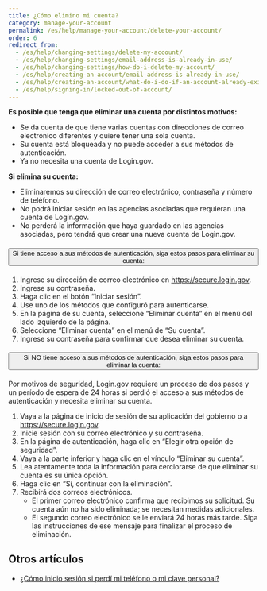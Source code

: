 ```yaml
---
title: ¿Cómo elimino mi cuenta?
category: manage-your-account
permalink: /es/help/manage-your-account/delete-your-account/
order: 6
redirect_from:
  - /es/help/changing-settings/delete-my-account/
  - /es/help/changing-settings/email-address-is-already-in-use/
  - /es/help/changing-settings/how-do-i-delete-my-account/
  - /es/help/creating-an-account/email-address-is-already-in-use/
  - /es/help/creating-an-account/what-do-i-do-if-an-account-already-exists-under-my-email-address/
  - /es/help/signing-in/locked-out-of-account/
---
```


**Es posible que tenga que eliminar una cuenta por distintos motivos:**
* Se da cuenta de que tiene varias cuentas con direcciones de correo electrónico diferentes y quiere tener una sola cuenta.
* Su cuenta está bloqueada y no puede acceder a sus métodos de autenticación.
* Ya no necesita una cuenta de Login.gov.

**Si elimina su cuenta:**
* Eliminaremos su dirección de correo electrónico, contraseña y número de teléfono.
* No podrá iniciar sesión en las agencias asociadas que requieran una cuenta de Login.gov.
* No perderá la información que haya guardado en las agencias asociadas, pero tendrá que crear una nueva cuenta de Login.gov.

<div class="usa-accordion usa-accordion--bordered margin-y-4">
  <h4 class="usa-accordion__heading">
    <button
      type="button"
      class="usa-accordion__button"
      aria-expanded="false"
      aria-controls="b-a1"
    >
      Si tiene acceso a sus métodos de autenticación, siga estos pasos para eliminar su cuenta:
    </button>
  </h4>
  <div id="b-a1" class="usa-accordion__content usa-prose">
    <ol class="number-list">
      <li>Ingrese su dirección de correo electrónico en <a href="https://secure.login.gov/es">https://secure.login.gov</a>.</li>
      <li>Ingrese su contraseña.</li>
      <li>Haga clic en el botón “Iniciar sesión”.</li>
      <li>Use uno de los métodos que configuró para autenticarse.</li>
      <li>En la página de su cuenta, seleccione “Eliminar cuenta” en el menú del lado izquierdo de la página.</li>
      <li>Seleccione “Eliminar cuenta” en el menú de “Su cuenta”.</li>
      <li>Ingrese su contraseña para confirmar que desea eliminar su cuenta.</li>
    </ol>
  </div>
</div>

<div class="usa-accordion usa-accordion--bordered margin-y-4">
  <h4 class="usa-accordion__heading">
    <button
      type="button"
      class="usa-accordion__button"
      aria-expanded="false"
      aria-controls="b-a2"
    >
      Si NO tiene acceso a sus métodos de autenticación, siga estos pasos para eliminar la cuenta:
    </button>
  </h4>
  <div id="b-a2" class="usa-accordion__content usa-prose">
    <p>Por motivos de seguridad, Login.gov requiere un proceso de dos pasos y un período de espera de 24 horas si perdió el acceso a sus métodos de autenticación y necesita eliminar su cuenta.</p>
    <ol class="number-list">
      <li>Vaya a la página de inicio de sesión de su aplicación del gobierno o a <a href="https://secure.login.gov/es">https://secure.login.gov</a>.</li>
      <li>Inicie sesión con su correo electrónico y su contraseña.</li>
      <li>En la página de autenticación, haga clic en “Elegir otra opción de seguridad”.</li>
      <li>Vaya a la parte inferior y haga clic en el vínculo “Eliminar su cuenta”.</li>
      <li>Lea atentamente toda la información para cerciorarse de que eliminar su cuenta es su única opción.</li>
      <li>Haga clic en “Sí, continuar con la eliminación”.</li>
      <li>Recibirá dos correos electrónicos.
        <ul>
          <li>El primer correo electrónico confirma que recibimos su solicitud. Su cuenta aún no ha sido eliminada; se necesitan medidas adicionales.</li>
          <li>El segundo correo electrónico se le enviará 24 horas más tarde. Siga las instrucciones de ese mensaje para finalizar el proceso de eliminación.</li>
        </ul>
      </li>
    </ol>
  </div>
</div>

## Otros artículos

* [¿Cómo inicio sesión si perdí mi teléfono o mi clave personal?](/es/help/trouble-signing-in/how-to-sign-in/)
